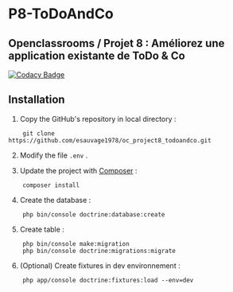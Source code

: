 # P8-ToDoAndCo

## Openclassrooms / Projet 8 : Améliorez une application existante de ToDo & Co
[![Codacy Badge](https://api.codacy.com/project/badge/Grade/cb926ba7026f4725b229c98f0b3ac5d0)](https://www.codacy.com/manual/esauvage1978/oc_project8_todoandco?utm_source=github.com&amp;utm_medium=referral&amp;utm_content=esauvage1978/oc_project8_todoandco&amp;utm_campaign=Badge_Grade)

## Installation
1. Copy the GitHub's repository in local directory :
```
    git clone https://github.com/esauvage1978/oc_project8_todoandco.git
```
2. Modify the file `.env` .

3. Update the project with [Composer](https://getcomposer.org/download/) :
```
    composer install
```
4. Create the database :
```
    php bin/console doctrine:database:create
```
5. Create table :
```
    php bin/console make:migration
    php bin/console doctrine:migrations:migrate
```
6. (Optional) Create fixtures in dev environnement :
```
    php app/console doctrine:fixtures:load --env=dev 
```
